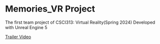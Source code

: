 # Memories_VR Project

The first team project of CSCI313: Virtual Reality(Spring 2024)
Developed with Unreal Engine 5


[Trailer Video](https://youtu.be/iEwi_L7o9Ws)
